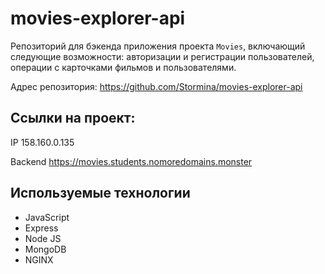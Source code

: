# movies-explorer-api
Репозиторий для бэкенда приложения проекта `Movies`, включающий следующие возможности: авторизации и регистрации пользователей, операции с карточками фильмов и пользователями. 
  
Адрес репозитория: https://github.com/Stormina/movies-explorer-api

## Ссылки на проект:

IP 158.160.0.135

Backend https://movies.students.nomoredomains.monster

## Используемые технологии

* JavaScript
* Express
* Node JS
* MongoDB
* NGINX
